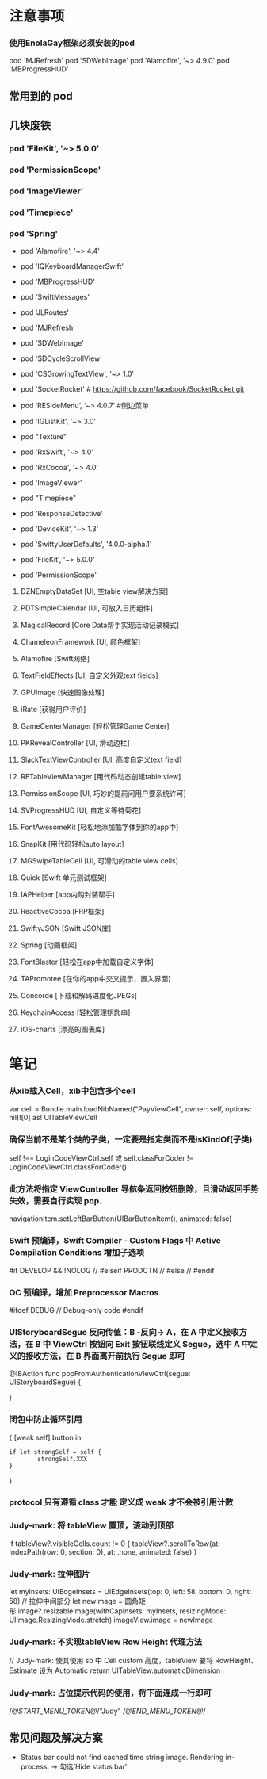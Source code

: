 # 注意事项 

### 使用EnolaGay框架必须安装的pod


pod 'MJRefresh'
pod 'SDWebImage'
pod 'Alamofire', '~> 4.9.0'
pod 'MBProgressHUD'


##   常用到的 pod
##    几块废铁
###    pod 'FileKit', '~> 5.0.0'
###   pod 'PermissionScope'
###    pod 'ImageViewer'
###    pod 'Timepiece'
###    pod 'Spring'

* pod 'Alamofire', '~> 4.4'
* pod 'IQKeyboardManagerSwift'
* pod 'MBProgressHUD'
* pod 'SwiftMessages'
* pod 'JLRoutes'
* pod 'MJRefresh'
* pod 'SDWebImage'
* pod 'SDCycleScrollView'
* pod 'CSGrowingTextView', '~> 1.0'
* pod 'SocketRocket'    # https://github.com/facebook/SocketRocket.git
* pod ‘RESideMenu’, ‘~> 4.0.7’ #侧边菜单
* pod 'IGListKit', '~> 3.0'
* pod "Texture"

* pod 'RxSwift',    '~> 4.0'
* pod 'RxCocoa',    '~> 4.0'
* pod 'ImageViewer'
* pod "Timepiece"
* pod 'ResponseDetective'
* pod 'DeviceKit', '~> 1.3'
* pod 'SwiftyUserDefaults', '4.0.0-alpha.1'
* pod 'FileKit', '~> 5.0.0'
* pod 'PermissionScope'



1. DZNEmptyDataSet [UI, 空table view解决方案]

2. PDTSimpleCalendar [UI, 可放入日历组件]

3. MagicalRecord [Core Data帮手实现活动记录模式]

4. ChameleonFramework [UI, 颜色框架]

5. Alamofire [Swift网络]

6. TextFieldEffects [UI, 自定义外观text fields]

7. GPUImage [快速图像处理]

8. iRate [获得用户评价]

9. GameCenterManager [轻松管理Game Center]

10. PKRevealController [UI, 滑动边栏]

11. SlackTextViewController [UI, 高度自定义text field]

12. RETableViewManager [用代码动态创建table view]

13. PermissionScope [UI, 巧妙的提前问用户要系统许可]

14. SVProgressHUD [UI, 自定义等待菊花]

15. FontAwesomeKit [轻松地添加酷字体到你的app中]

16. SnapKit [用代码轻松auto layout]

17. MGSwipeTableCell [UI, 可滑动的table view cells]

18. Quick [Swift 单元测试框架]

19. IAPHelper [app内购封装帮手]

20. ReactiveCocoa [FRP框架]

21. SwiftyJSON [Swift JSON库]

22. Spring [动画框架]

23. FontBlaster [轻松在app中加载自定义字体]

24. TAPromotee [在你的app中交叉提示，置入界面]

25. Concorde [下载和解码进度化JPEGs]

26. KeychainAccess [轻松管理钥匙串]

27. iOS-charts [漂亮的图表库]


# 笔记
 
### 从xib载入Cell，xib中包含多个cell
var cell = Bundle.main.loadNibNamed("PayViewCell", owner: self, options: nil)![0] as! UITableViewCell

###  确保当前不是某个类的子类，一定要是指定类而不是isKindOf(子类)
self !== LoginCodeViewCtrl.self 或 self.classForCoder != LoginCodeViewCtrl.classForCoder() 


###  此方法将指定 ViewController 导航条返回按钮删除，且滑动返回手势失效，需要自行实现 pop.

navigationItem.setLeftBarButton(UIBarButtonItem(), animated: false)


###  Swift 预编译，Swift Compiler - Custom Flags 中 Active Compilation Conditions 增加子选项

#if DEVELOP && !NOLOG
//
#elseif PRODCTN
//
#else
//
#endif

### OC 预编译，增加 Preprocessor Macros

#ifdef DEBUG
// Debug-only code
#endif

### UIStoryboardSegue 反向传值：B -反向-> A，在 A 中定义接收方法，在 B 中 ViewCtrl 按钮向 Exit 按钮联线定义 Segue，选中 A 中定义的接收方法，在 B 界面离开前执行 Segue 即可
@IBAction func popFromAuthenticationViewCtrl(segue: UIStoryboardSegue) {

}

### 闭包中防止循环引用

{   [weak self] button in

    if let strongSelf = self {
            strongSelf.XXX
    }
}

### protocol 只有遵循 class 才能 定义成 weak 才不会被引用计数


### Judy-mark: 将 tableView 置顶，滚动到顶部
if tableView?.visibleCells.count != 0 {
tableView?.scrollToRow(at: IndexPath(row: 0, section: 0), at: .none, animated: false)
}

### Judy-mark: 拉伸图片
let myInsets: UIEdgeInsets = UIEdgeInsets(top: 0, left: 58, bottom: 0, right: 58)
// 拉伸中间部分
let newImage = 圆角矩形.image?.resizableImage(withCapInsets: myInsets, resizingMode: UIImage.ResizingMode.stretch)
imageView.image = newImage

### Judy-mark: 不实现tableView Row Height 代理方法
// Judy-mark: 使其使用 sb 中 Cell custom 高度，tableView 要将 RowHeight、Estimate 设为 Automatic
return UITableView.automaticDimension

### Judy-mark: 占位提示代码的使用，将下面连成一行即可
/*@START_MENU_TOKEN@*/"Judy"
/*@END_MENU_TOKEN@*/


## 常见问题及解决方案
- Status bar could not find cached time string image. Rendering in-process.
-> 勾选’Hide status bar'



